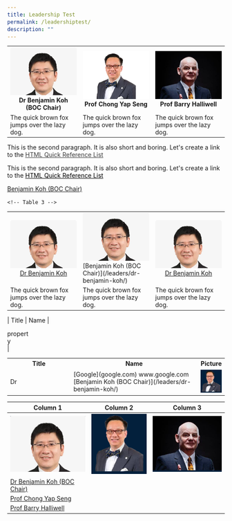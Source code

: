 ```yaml
---
title: Leadership Test
permalink: /leadershiptest/
description: ""
---
```


<table>
	<tbody>
		<tr>
			<td><!-- Table 1 -->
				<a href="/leaders/dr-benjamin-koh/"><img src="/images/Leaders/dr%20benjamin%20koh.jpg"></a>
				<div align="center"><b>Dr Benjamin Koh</b></div>
				<div align="center"><b>(BOC Chair)</b></div>
			</td>
			<td><!-- Table 2 -->
				<a href="/leaders/prof-chong-yap-seng/"><img src="/images/Leaders/prof-chong-yap-seng.png"></a>
				<div align="center"><b>Prof Chong Yap Seng</b></div>
			</td>
			<td><!-- Table 3 -->
				<a href="/leaders/prof-barry-halliwell/"><img src="/images/Leaders/barry-halliwell__stcc.jpg"></a>
				<div align="center"><b>Prof Barry Halliwell</b></div>
			</td>
</tr>
	<tr>
<td width="33%">
The quick brown fox jumps over the lazy dog.
</td>
<td width="33%">
The quick brown fox jumps over the lazy dog.
</td>
<td width="33%">
The quick brown fox jumps over the lazy dog.
</td>
</tr>
</tbody></table>































<p>This is the second paragraph. It is also short and boring. Let's create a 
link to the <a style="color: #3e3e3e" href="http://www.w3schools.com/tags/default.asp">
HTML Quick Reference List</a></p>

<p>This is the second paragraph. It is also short and boring. Let's create a 
link to the <a style="color: #000000" href="http://www.w3schools.com/tags/default.asp">
HTML Quick Reference List</a></p>

[Benjamin Koh (BOC Chair)](/leaders/dr-benjamin-koh/)

<table>
<tbody><tr>
	<!-- Table 1 -->
<td width="33%">
	<img src="/images/Leaders/dr%20benjamin%20koh.jpg">
	<div align="center"><a href="https://www.google.com/">Dr Benjamin Koh</a></div>
</td>
	<!-- Table 2 -->
<td width="33%">
<a href="/leaders/dr-benjamin-koh/"> <img src="/images/Leaders/dr%20benjamin%20koh.jpg" style="width:200px"> </a>
	[Benjamin Koh (BOC Chair)](/leaders/dr-benjamin-koh/)
</td>
	
	<!-- Table 3 -->
<td width="33%">
	<img src="/images/Leaders/dr%20benjamin%20koh.jpg">
	<div align="center"><a href="/leaders/dr-benjamin-koh/">Dr Benjamin Koh</a></div>
</td>
</tr>
	<tr>
<td width="33%">
The quick brown fox jumps over the lazy dog.
</td>
<td width="33%">
The quick brown fox jumps over the lazy dog.
</td>
<td width="33%">
The quick brown fox jumps over the lazy dog.
</td>
</tr>
</tbody></table>



<!--

<img src="/images/Leaders/dr%20benjamin%20koh.png" style="width:200px" align="right">
<img src="/images/Leaders/dr%20benjamin%20koh.png" style="width:200px" height="300">
-->




| Title | Name | <div style="width:50px">property</div>|

<table>
<tbody><tr>
<th width="20%">Title</th>
	<th width="60%">Name</th>
<th width="20%">Picture</th>
</tr>
<tr>
<td width="30%">
		Dr
</td>
<td width="30%">
	[Google](google.com)
	www.google.com <br>
		[Benjamin Koh (BOC Chair)](/leaders/dr-benjamin-koh/)
</td>
<td width="70%">
		<img src="/images/Leaders/prof%20chong%20yap%20seng.png">
</td>
</tr>
</tbody>
</table> 




| Column 1 | Column 2 | Column 3 |
| -------- | -------- | -------- |
| ![Dr Koh](/images/Leaders/dr%20benjamin%20koh.png)     | ![Prof Chong](/images/Leaders/prof%20chong%20yap%20seng.png)    | ![Prof Barry](/images/Leaders/prof%20barry%20halliwell.png)     | 
|[Dr Benjamin Koh (BOC Chair)](/leaders/dr-benjamin-koh/) |
[Prof Chong Yap Seng](/leaders/prof-chong-yap-seng/) |
[Prof Barry Halliwell](/images/Leaders/barry-halliwell__stcc.jpg) |